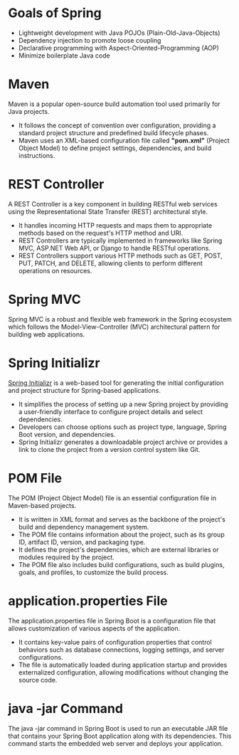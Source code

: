 
# Goals of Spring
- Lightweight development with Java POJOs (Plain-Old-Java-Objects)
- Dependency injection to promote loose coupling
- Declarative programming with Aspect-Oriented-Programming (AOP)
- Minimize boilerplate Java code

# Maven
Maven is a popular open-source build automation tool used primarily for Java projects. 
- It follows the concept of convention over configuration, providing a standard project structure and predefined build lifecycle phases.
- Maven uses an XML-based configuration file called **"pom.xml"** (Project Object Model) to define project settings, dependencies, and build instructions.

# REST Controller
A REST Controller is a key component in building RESTful web services using the Representational State Transfer (REST) architectural style.
- It handles incoming HTTP requests and maps them to appropriate methods based on the request's HTTP method and URI.
- REST Controllers are typically implemented in frameworks like Spring MVC, ASP.NET Web API, or Django to handle RESTful operations.
- REST Controllers support various HTTP methods such as GET, POST, PUT, PATCH, and DELETE, allowing clients to perform different operations on resources.

# Spring MVC
Spring MVC is a robust and flexible web framework in the Spring ecosystem which follows the Model-View-Controller (MVC) architectural pattern for building web applications.

# Spring Initializr
[Spring Initializr](https://start.spring.io/) is a web-based tool for generating the initial configuration and project structure for Spring-based applications.
- It simplifies the process of setting up a new Spring project by providing a user-friendly interface to configure project details and select dependencies.
- Developers can choose options such as project type, language, Spring Boot version, and dependencies.
- Spring Initializr generates a downloadable project archive or provides a link to clone the project from a version control system like Git.

# POM File
The POM (Project Object Model) file is an essential configuration file in Maven-based projects.
- It is written in XML format and serves as the backbone of the project's build and dependency management system.
- The POM file contains information about the project, such as its group ID, artifact ID, version, and packaging type.
- It defines the project's dependencies, which are external libraries or modules required by the project.
- The POM file also includes build configurations, such as build plugins, goals, and profiles, to customize the build process.

# application.properties File
The application.properties file in Spring Boot is a configuration file that allows customization of various aspects of the application.
- It contains key-value pairs of configuration properties that control behaviors such as database connections, logging settings, and server configurations.
- The file is automatically loaded during application startup and provides externalized configuration, allowing modifications without changing the source code.

# java -jar Command
The java -jar command in Spring Boot is used to run an executable JAR file that contains your Spring Boot application along with its dependencies. This command starts the embedded web server and deploys your application.


